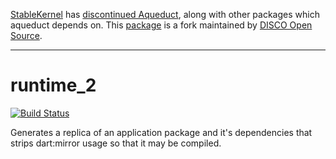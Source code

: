 [StableKernel](https://stablekernel.com/) has
[discontinued Aqueduct](https://stablekernel.com/article/announcing-the-sunsetting-of-aqueduct-our-open-source-server-side-framework-in-googles-dart/),
along with other packages which aqueduct depends on. This [package](https://github.com/DISCOOS/dart-runtime-2)
is a fork maintained by [DISCO Open Source](https://discoos.org).

***

# runtime_2

[![Build Status](https://www.travis-ci.com/DISCOOS/dart-runtime-2.svg?branch=master)](https://www.travis-ci.com/DISCOOS/dart-runtime-2)


Generates a replica of an application package and it's dependencies that strips dart:mirror usage so that it may be compiled.